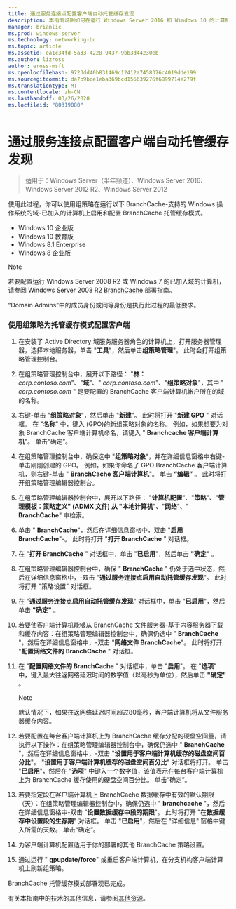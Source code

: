 ```yaml
---
title: 通过服务连接点配置客户端自动托管缓存发现
description: 本指南说明如何在运行 Windows Server 2016 和 Windows 10 的计算机上以托管缓存模式部署 BranchCache
manager: brianlic
ms.prod: windows-server
ms.technology: networking-bc
ms.topic: article
ms.assetid: ea1c34fd-5a33-4228-9437-9bb3d44230eb
ms.author: lizross
author: eross-msft
ms.openlocfilehash: 9723dd40b831469c12412a7458376c4019dde199
ms.sourcegitcommit: da7b9bce1eba369bcd156639276f6899714e279f
ms.translationtype: MT
ms.contentlocale: zh-CN
ms.lasthandoff: 03/26/2020
ms.locfileid: "80319080"
---
```

#  <a name="configure-client-automatic-hosted-cache-discovery-by-service-connection-point"></a>通过服务连接点配置客户端自动托管缓存发现

>适用于：Windows Server（半年频道）、Windows Server 2016、Windows Server 2012 R2、Windows Server 2012

使用此过程，你可以使用组策略在运行以下 BranchCache\-支持的 Windows 操作系统的域\-已加入的计算机上启用和配置 BranchCache 托管缓存模式。

- Windows 10 企业版
- Windows 10 教育版
- Windows 8.1 Enterprise
- Windows 8 企业版

> [!NOTE]  
> 若要配置运行 Windows Server 2008 R2 或 Windows 7 的已加入域的计算机，请参阅 Windows Server 2008 R2 [BranchCache 部署指南](https://technet.microsoft.com/library/ee649232.aspx)。

“Domain Admins”中的成员身份或同等身份是执行此过程的最低要求。

### <a name="to-use-group-policy-to-configure-clients-for-hosted-cache-mode"></a>使用组策略为托管缓存模式配置客户端

1. 在安装了 Active Directory 域服务服务器角色的计算机上，打开服务器管理器，选择本地服务器，单击 "**工具**"，然后单击**组策略管理**"。 此时会打开组策略管理控制台。

2. 在组策略管理控制台中，展开以下路径： "**林：** *corp.contoso.com*"、"**域**"、" *corp.contoso.com*"、"**组策略对象**"，其中 " *corp.contoso.com* " 是要配置的 BranchCache 客户端计算机帐户所在的域的名称。

3. 右键\-单击 "**组策略对象**"，然后单击 "**新建**"。 此时将打开 "**新建 GPO** " 对话框。 在 "**名称**" 中，键入 \(GPO\)的新组策略对象的名称。 例如，如果想要为对象 BranchCache 客户端计算机命名，请键入 " **Branchcache 客户端计算机**"。 单击“确定”。

4. 在组策略管理控制台中，确保选中 "**组策略对象**"，并在详细信息窗格中右键\-单击刚刚创建的 GPO。 例如，如果你命名了 GPO BranchCache 客户端计算机，则右键\-单击 " **BranchCache 客户端计算机**"。 单击 **“编辑”** 。 此时将打开组策略管理编辑器控制台。

5. 在组策略管理编辑器控制台中，展开以下路径： "**计算机配置**"、"**策略**"、"**管理模板：策略定义" \(ADMX 文件\) 从 "本地计算机**"、"**网络**"、" **BranchCache**" 中检索。

6. 单击 " **BranchCache**"，然后在详细信息窗格中，双击 "**启用 BranchCache**"\-。 此时将打开 "**打开 BranchCache** " 对话框。
  
7.  在 "**打开 BranchCache** " 对话框中，单击 "**已启用**"，然后单击 **"确定"** 。

8. 在组策略管理编辑器控制台中，确保 " **BranchCache** " 仍处于选中状态，然后在详细信息窗格中，\-双击 "**通过服务连接点启用自动托管缓存发现**"。 此时将打开 "策略设置" 对话框。

9. 在 "**通过服务连接点启用自动托管缓存发现**" 对话框中，单击 "**已启用**"，然后单击 **"确定"** 。

10. 若要使客户端计算机能够从 BranchCache 文件服务器\-基于内容服务器下载和缓存内容：在组策略管理编辑器控制台中，确保仍选中 " **BranchCache** "，然后在详细信息窗格中，\-双击 "**网络文件 BranchCache**"。 此时将打开 "**配置网络文件的 BranchCache** " 对话框。 
11. 在 "**配置网络文件的 BranchCache** " 对话框中，单击 "**启用**"。 在 "**选项**" 中，键入最大往返网络延迟时间的数字值（以毫秒为单位），然后单击 **"确定"** 。
  
    > [!NOTE]
    > 默认情况下，如果往返网络延迟时间超过80毫秒，客户端计算机将从文件服务器缓存内容。
  
12. 若要配置在每台客户端计算机上为 BranchCache 缓存分配的硬盘空间量，请执行以下操作：在组策略管理编辑器控制台中，确保仍选中 " **BranchCache** "，然后在详细信息窗格中，\-双击 "**设置用于客户端计算机缓存的磁盘空间百分比**"。 "**设置用于客户端计算机缓存的磁盘空间百分比**" 对话框将打开。 单击 "**已启用**"，然后在 "**选项**" 中键入一个数字值，该值表示在每台客户端计算机上为 BranchCache 缓存使用的硬盘空间百分比。 单击“确定”。

13. 若要指定段在客户端计算机上 BranchCache 数据缓存中有效的默认期限（天）：在组策略管理编辑器控制台中，确保仍选中 " **branchcache** "，然后在详细信息窗格中\-双击 "**设置数据缓存中段的期限**"。 此时将打开 "在**数据缓存中设置段的生存期**" 对话框。 单击 "**已启用**"，然后在 "详细信息" 窗格中键入所需的天数。 单击“确定”。

14. 为客户端计算机配置适用于你的部署的其他 BranchCache 策略设置。

15. 通过运行 " **gpupdate/force**" 或重启客户端计算机，在分支机构客户端计算机上刷新组策略。

BranchCache 托管缓存模式部署现已完成。

有关本指南中的技术的其他信息，请参阅[其他资源](11-Bc-Hcm-additional-resources.md)。